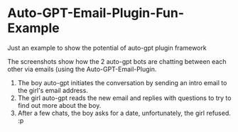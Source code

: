 # Auto-GPT-Email-Plugin-Fun-Example
Just an example to show the potential of auto-gpt plugin framework

The screenshots show how the 2 auto-gpt bots are chatting between each other via emails (using the Auto-GPT-Email-Plugin.
1. The boy auto-gpt initiates the conversation by sending an intro email to the girl's email address.
2. The girl auto-gpt reads the new email and replies with questions to try to find out more about the boy.
3. After a few chats, the boy asks for a date, unfortunately, the girl refused. :p
